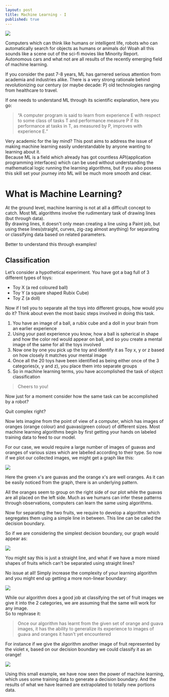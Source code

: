 ```yaml
---
layout: post
title: Machine Learning - I
published: true
---
```

![](/images/ml_classify.JPG)  

Computers which can think like humans or intelligent life, robots who can automatically search for objects as humans or animals do! Woah all this sounds like a scene out of the sci-fi movies like Minority Report. 
Autonomous cars and what not are all results of the recently emerging field of machine learning. 

If you consider the past 7-8 years, ML has garnered serious attention from academia and industries alike. There is a very strong rationale behind revolutionizing our century (or maybe decade: P) old technologies ranging from healthcare to travel. 

If one needs to understand ML through its scientific explanation, here you go: 

> “A computer program is said to learn from experience E with respect to some class of tasks T and performance measure P if its performance at tasks in T, as measured by P, improves with experience E.” 

Very academic for the lay mind? This post aims to address the issue of making machine learning easily understandable by anyone wanting to learning about it.  
Because ML is a field which already has got countless API(application programming interfaces) which can be used without understanding the mathematical logic running the learning algorithms, but if you also possess this skill set your journey into ML will be much more smooth and clear.  

# What is Machine Learning?  

At the ground level, machine learning is not at all a difficult concept to catch. Most ML algorithms involve the rudimentary task of drawing lines (but through data).   
By drawing lines, it doesn't only mean creating a line using a Paint job, but using these lines(straight, curves, zig-zag almost anything) for separating or classifying data based on related parameters.  

Better to understand this through examples!  

## Classification  
 
Let’s consider a hypothetical experiment. You have got a bag full of 3 different types of toys:  
* Toy X (a red coloured ball)    
* Toy Y (a square shaped Rubix Cube)    
* Toy Z (a doll)   

Now if I tell you to separate all the toys into different groups, how would you do it? Think about even the most basic steps involved in doing this task.  

1. You have an image of a ball, a rubix cube and a doll in your brain from an earlier experience  
2. Using your past experience you know, how a ball is spherical in shape and how the color red would appear on ball, and so you create a mental image of the same for all the toys involved    
3. Now one by one you pick up the toy and identify it as Toy x, y or z based on how closely it matches your mental image   
4. Once all the 20 toys have been identified as being either once of the 3 categories(x, y and z), you place them into separate groups  
5. So in machine learning terms, you have accomplished the task of object classification  

> Cheers to you!  

Now just for a moment consider how the same task can be accomplished by a robot?    
  
  
Quit complex right?  

Now lets imagine from the point of view of a computer, which has images of oranges (orange colour) and guavas(green colour) of different sizes. Most machine learning algorithms begin by first getting your hands on labeled training data to feed to our model.   

For our case, we would require a large number of images of guavas and oranges of various sizes which are labelled according to their type. So now if we plot our collected images, we might get a graph like this:   
  
![](/images/class1.PNG)  
   
 Here the green x's are guavas and the orange x's are well oranges. As it can be easily noticed from the graph, there is an underlying pattern.    
   
All the oranges seem to group on the right side of our plot while the guavas are all placed on the left side. Much as we humans can infer these patterns through observations, computers can learn the same using algorithms.  
  
Now for separating the two fruits, we require to develop a algorithm which segregates them using a simple line in between. This line can be called the decision boundary. 

So if we are considering the simplest decision boundary, our graph would appear as:

 
![](/images/class2.PNG)  
 
   
You might say this is just a straight line, and what if we have a more mixed shapes of fruits which can't be separated using straight lines?  
  
No issue at all! Simply increase the complexity of your learning algorithm and you might end up getting a more non-linear boundary:
   
![](/images/class3.PNG)  
  

While our algorithm does a good job at classifying the set of fruit images we give it into the 2 categories, we are assuming that the same will work for any image.  
So to rephrase it:
> Once our algorithm has learnt from the given set of orange and guava images, it has the ability to generalize its experience to images of guava and oranges it hasn't yet encountered
 
For instance if we give the algorithm another image of fruit represented by the violet x, based on our decision boundary we could classify it as an orange!  

![](/images/class4.PNG)  

Using this small example, we have now seen the power of machine learning, which uses some training data to generate a decision boundary. And the results of what we have learned are extrapolated to totally new portions data.
